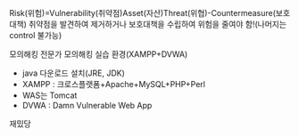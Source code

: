 Risk(위험)=Vulnerability(취약점)Asset(자산)Threat(위협)-Countermeasure(보호대책)
취약점을 발견하여 제거하거나 보호대책을 수립하여 위험을 줄여야 함!(나머지는 control 불가능)

모의해킹 전문가
모의해킹 실습 환경(XAMPP+DVWA)
- java 다운로드 설치(JRE, JDK)
- XAMPP : 크로스플랫폼+Apache+MySQL+PHP+Perl
- WAS는 Tomcat
- DVWA : Damn Vulnerable Web App

재밌당
